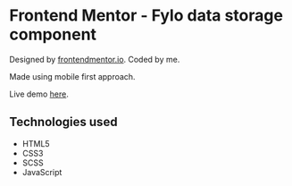 # Frontend Mentor - Fylo data storage component

Designed by [frontendmentor.io](https://www.frontendmentor.io). Coded by me.

Made using mobile first approach.

Live demo [here](https://eager-wescoff-7809b3.netlify.app).

## Technologies used

- HTML5
- CSS3
- SCSS
- JavaScript
